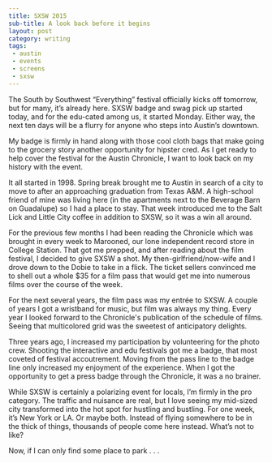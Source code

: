 ```yaml
---
title: SXSW 2015
sub-title: A look back before it begins
layout: post
category: writing
tags:
 - austin
 - events
 - screens
 - sxsw
---
```

The South by Southwest “Everything” festival officially kicks off tomorrow, but for many, it’s already here. SXSW badge and swag pick up started today, and for the edu-cated among us, it started Monday. Either way, the next ten days will be a flurry for anyone who steps into Austin’s downtown. 

My badge is firmly in hand along with those cool cloth bags that make going to the grocery story another opportunity for hipster cred. As I get ready to help cover the festival for the Austin Chronicle, I want to look back on my history with the event.

It all started in 1998. Spring break brought me to Austin in search of a city to move to after an approaching graduation from Texas A&M. A high-school friend of mine was living here (in the apartments next to the Beverage Barn on Guadalupe) so I had a place to stay. That week introduced me to the Salt Lick and Little City coffee in addition to SXSW, so it was a win all around.

For the previous few months I had been reading the Chronicle which was brought in every week to Marooned, our lone independent record store in College Station. That got me prepped, and after reading about the film festival, I decided to give SXSW a shot. My then-girlfriend/now-wife and I drove down to the Dobie to take in a flick. The ticket sellers convinced me to shell out a whole $35 for a film pass that would get me into numerous films over the course of the week.

For the next several years, the film pass was my entrée to SXSW. A couple of years I got a wristband for music, but film was always my thing. Every year I looked forward to the Chronicle's publication of the schedule of films. Seeing that multicolored grid was the sweetest of anticipatory delights. 

Three years ago, I increased my participation by volunteering for the photo crew. Shooting the interactive and edu festivals got me a badge, that most coveted of festival accoutrement. Moving from the pass line to the badge line only increased my enjoyment of the experience. When I got the opportunity to get a press badge through the Chronicle, it was a no brainer.

While SXSW is certainly a polarizing event for locals, I’m firmly in the pro category. The traffic and nuisance are real, but I love seeing my mid-sized city transformed into the hot spot for hustling and bustling. For one week, it’s New York or LA. Or maybe both. Instead of flying somewhere to be in the thick of things, thousands of people come here instead. What’s not to like?

Now, if I can only find some place to park . . .


<!-- <a href="" target="blank">
  <img src="" alt="">
</a> -->

<!-- (Originally published by the Austin Chronicle on XXXXXX under the title [title](http).) -->